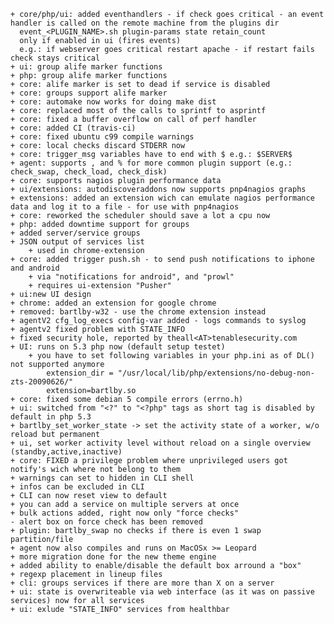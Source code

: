 	+ core/php/ui: added eventhandlers - if check goes critical - an event handler is called on the remote machine from the plugins dir
	  event_<PLUGIN_NAME>.sh plugin-params state retain_count
	  only if enabled in ui (fires events)
	  e.g.: if webserver goes critical restart apache - if restart fails check stays critical
	+ ui: group alife marker functions
	+ php: group alife marker functions
	+ core: alife marker is set to dead if service is disabled
	+ core: groups support alife marker
	+ core: automake now works for doing make dist
	+ core: replaced most of the calls to sprintf to asprintf 
	+ core: fixed a buffer overflow on call of perf handler
	+ core: added CI (travis-ci)
	+ core: fixed ubuntu c99 compile warnings
	+ core: local checks discard STDERR now
	+ core: trigger_msg variables have to end with $ e.g.: $SERVER$
	+ agent: supports , and % for more common plugin support (e.g.: check_swap, check_load, check_disk)
	+ core: supports nagios plugin performance data
	+ ui/extensions: autodiscoveraddons now supports pnp4nagios graphs
	+ extensions: added an extension wich can emulate nagios performance data and log it to a file - for use with pnp4nagios
	+ core: reworked the scheduler should save a lot a cpu now
	+ php: added downtime support for groups
	+ added server/service groups 
	+ JSON output of services list
		+ used in chrome-extension	
	+ core: added trigger push.sh - to send push notifications to iphone and android 
		+ via "notifications for android", and "prowl"
		+ requires ui-extension "Pusher"
	+ ui:new UI design
	+ chrome: added an extension for google chrome
	+ removed: bartlby-w32 - use the chrome extension instead
	+ agentV2 cfg_log_execs config-var added - logs commands to syslog
	+ agentv2 fixed problem with STATE_INFO
	+ fixed security hole, reported by theall<AT>tenablesecurity.com
	+ UI: runs on 5.3 php now (default setup testet)
		+ you have to set following variables in your php.ini as of DL() not supported anymore
			extension_dir = "/usr/local/lib/php/extensions/no-debug-non-zts-20090626/"
			extension=bartlby.so
	+ core: fixed some debian 5 compile errors (errno.h)
	+ ui: switched from "<?" to "<?php" tags as short tag is disabled by default in php 5.3
	+ bartlby_set_worker_state -> set the activity state of a worker, w/o reload but permanent
	+ ui, set worker activity level without reload on a single overview (standby,active,inactive)
	+ core: FIXED a privilege problem where unprivileged users got notify's wich where not belong to them
	+ warnings can set to hidden in CLI shell
	+ infos can be excluded in CLI
	+ CLI can now reset view to default
	+ you can add a service on multiple servers at once
	+ bulk actions added, right now only "force checks"
	- alert box on force check has been removed
	+ plugin: bartlby_swap no checks if there is even 1 swap partition/file
	+ agent now also compiles and runs on MacOSx >= Leopard
	+ more migration done for the new theme engine
	+ added ability to enable/disable the default box arround a "box"
	+ regexp placement in lineup files
	+ cli: groups services if there are more than X on a server
	+ ui: state is overwriteable via web interface (as it was on passive services) now for all services
	+ ui: exlude "STATE_INFO" services from healthbar
